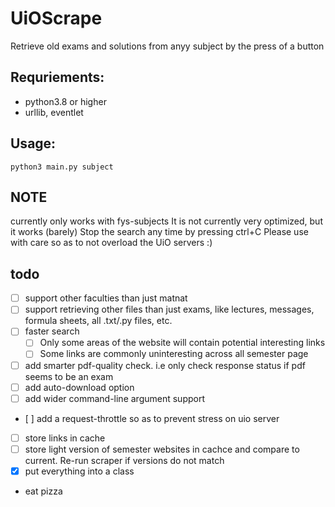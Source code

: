 # UiOScrape
Retrieve old exams and solutions from anyy subject by the press of a button

## Requriements:
* python3.8 or higher
* urllib, eventlet
## Usage:
`python3 main.py subject`

## NOTE
currently only works with fys-subjects
It is not currently very optimized, but it works (barely)
Stop the search any time by pressing ctrl+C
Please use with care so as to not overload the UiO servers :)

## todo
- [ ] support other faculties than just matnat
- [ ] support retrieving other files than just exams, like lectures, messages, formula sheets, all .txt/.py files, etc. 
- [ ] faster search
    - [ ] Only some areas of the website will contain potential interesting links
    - [ ] Some links are commonly uninteresting across all semester page
- [ ] add smarter pdf-quality check. i.e only check response status if pdf seems to be an exam
- [ ] add auto-download option
- [ ] add wider command-line argument support
- [ ] add a request-throttle so as to prevent stress on uio server
- [ ] store links in cache
- [ ] store light version of semester websites in cachce and compare to current. Re-run scraper if versions do not match
- [x] put everything into a class
- eat pizza

